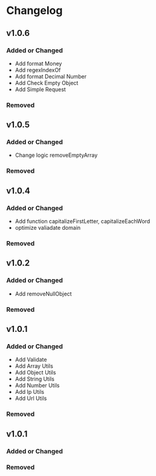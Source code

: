 # Changelog

## v1.0.6

### Added or Changed

- Add format Money
- Add regexIndexOf
- Add format Decimal Number
- Add Check Empty Object
- Add Simple Request

### Removed

## v1.0.5

### Added or Changed

- Change logic removeEmptyArray

### Removed

## v1.0.4

### Added or Changed

- Add function capitalizeFirstLetter, capitalizeEachWord
- optimize valiadate domain

### Removed

## v1.0.2

### Added or Changed

- Add removeNullObject

### Removed

## v1.0.1

### Added or Changed

- Add Validate
- Add Array Utils
- Add Object Utils
- Add String Utils
- Add Number Utils
- Add Ip Utils
- Add Url Utils

### Removed

## v1.0.1

### Added or Changed

### Removed
